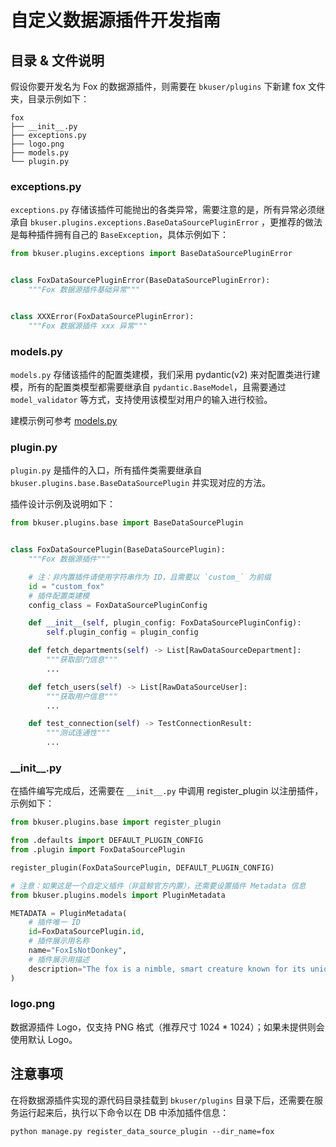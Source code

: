 # 自定义数据源插件开发指南

## 目录 & 文件说明

假设你要开发名为 Fox 的数据源插件，则需要在 `bkuser/plugins` 下新建 fox 文件夹，目录示例如下：

```
fox
├── __init__.py
├── exceptions.py
├── logo.png
├── models.py
└── plugin.py
```

### exceptions.py

`exceptions.py`
存储该插件可能抛出的各类异常，需要注意的是，所有异常必须继承自 `bkuser.plugins.exceptions.BaseDataSourcePluginError`
，更推荐的做法是每种插件拥有自己的 `BaseException`，具体示例如下：

```python
from bkuser.plugins.exceptions import BaseDataSourcePluginError


class FoxDataSourcePluginError(BaseDataSourcePluginError):
    """Fox 数据源插件基础异常"""


class XXXError(FoxDataSourcePluginError):
    """Fox 数据源插件 xxx 异常"""
```

### models.py

`models.py` 存储该插件的配置类建模，我们采用 pydantic(v2)
来对配置类进行建模，所有的配置类模型都需要继承自 `pydantic.BaseModel`，且需要通过 `model_validator` 等方式，支持使用该模型对用户的输入进行校验。

建模示例可参考 [models.py](./local/models.py)

### plugin.py

`plugin.py` 是插件的入口，所有插件类需要继承自 `bkuser.plugins.base.BaseDataSourcePlugin` 并实现对应的方法。

插件设计示例及说明如下：

```python
from bkuser.plugins.base import BaseDataSourcePlugin


class FoxDataSourcePlugin(BaseDataSourcePlugin):
    """Fox 数据源插件"""

    # 注：非内置插件请使用字符串作为 ID，且需要以 `custom_` 为前缀
    id = "custom_fox"
    # 插件配置类建模
    config_class = FoxDataSourcePluginConfig

    def __init__(self, plugin_config: FoxDataSourcePluginConfig):
        self.plugin_config = plugin_config

    def fetch_departments(self) -> List[RawDataSourceDepartment]:
        """获取部门信息"""
        ...

    def fetch_users(self) -> List[RawDataSourceUser]:
        """获取用户信息"""
        ...

    def test_connection(self) -> TestConnectionResult:
        """测试连通性"""
        ...
```

### \_\_init\_\_.py

在插件编写完成后，还需要在 `__init__.py` 中调用 register_plugin 以注册插件，示例如下：

```python
from bkuser.plugins.base import register_plugin

from .defaults import DEFAULT_PLUGIN_CONFIG
from .plugin import FoxDataSourcePlugin

register_plugin(FoxDataSourcePlugin, DEFAULT_PLUGIN_CONFIG)

# 注意：如果这是一个自定义插件（非蓝鲸官方内置），还需要设置插件 Metadata 信息
from bkuser.plugins.models import PluginMetadata

METADATA = PluginMetadata(
    # 插件唯一 ID
    id=FoxDataSourcePlugin.id,
    # 插件展示用名称
    name="FoxIsNotDonkey",
    # 插件展示用描述
    description="The fox is a nimble, smart creature known for its unique red-brown fur and bushy tail."
)
```

### logo.png

数据源插件 Logo，仅支持 PNG 格式（推荐尺寸 1024 * 1024）；如果未提供则会使用默认 Logo。

## 注意事项

在将数据源插件实现的源代码目录挂载到 `bkuser/plugins` 目录下后，还需要在服务运行起来后，执行以下命令以在 DB 中添加插件信息：

```shell
python manage.py register_data_source_plugin --dir_name=fox
```
